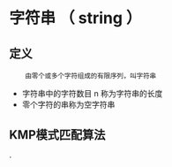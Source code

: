 # 字符串 （ string ）
## 定义
        由零个或多个字符组成的有限序列，叫字符串
- 字符串中的字符数目 n 称为字符串的长度
- 零个字符的串称为空字符串

## KMP模式匹配算法
·
